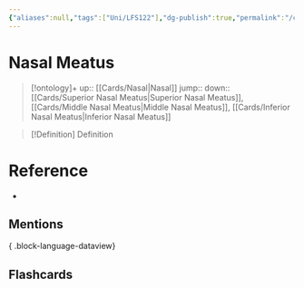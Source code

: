 ```yaml
---
{"aliases":null,"tags":["Uni/LFS122"],"dg-publish":true,"permalink":"/cards/nasal-meatus/","dgPassFrontmatter":true}
---
```


# Nasal Meatus

> [!ontology]+
> up:: [[Cards/Nasal\|Nasal]]
> jump:: 
> down:: [[Cards/Superior Nasal Meatus\|Superior Nasal Meatus]], [[Cards/Middle Nasal Meatus\|Middle Nasal Meatus]], [[Cards/Inferior Nasal Meatus\|Inferior Nasal Meatus]]

> [!Definition] Definition

# Reference

- 

## Mentions


{ .block-language-dataview}

## Flashcards